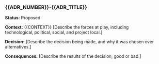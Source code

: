 ### {{ADR_NUMBER}}-{{ADR_TITLE}}

**Status:** Proposed

**Context:**
{{CONTEXT}}
[Describe the forces at play, including technological, political, social, and project local.]

**Decision:**
[Describe the decision being made, and why it was chosen over alternatives.]

**Consequences:**
[Describe the results of the decision, good or bad.]

